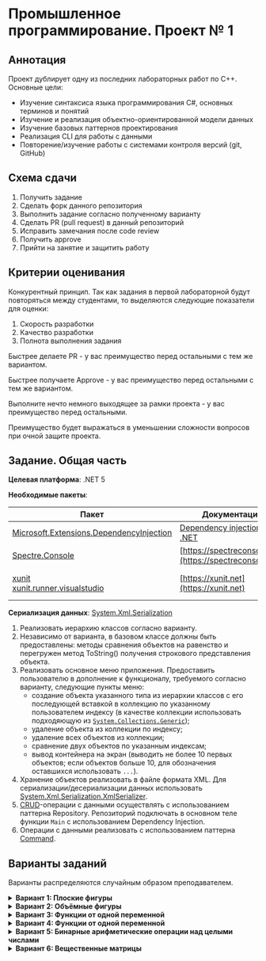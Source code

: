 # Промышленное программирование. Проект № 1

## Аннотация

Проект дублирует одну из последних лабораторных работ по C++. Основные цели:
* Изучение синтаксиса языка программирования C#, основных терминов и понятий
* Изучение и реализация объектно-ориентированной модели данных
* Изучение базовых паттернов проектирования
* Реализация CLI для работы с данными
* Повторение/изучение работы с системами контроля версий (git, GitHub)

## Схема сдачи

1. Получить задание
2. Сделать форк данного репозитория
3. Выполнить задание согласно полученному варианту
4. Сделать PR (pull request) в данный репозиторий 
6. Исправить замечания после code review
7. Получить approve 
8. Прийти на занятие и защитить работу

## Критерии оценивания

Конкурентный принцип.
Так как задания в первой лабораторной будут повторяться между студентами, то выделяются следующие показатели для оценки:
1. Скорость разработки
2. Качество разработки
3. Полнота выполнения задания

Быстрее делаете PR - у вас преимущество перед остальными с тем же вариантом.

Быстрее получаете Approve - у вас преимущество перед остальными с тем же вариантом.

Выполните нечто немного выходящее за рамки проекта - у вас преимущество перед остальными.

Преимущество будет выражаться в уменьшении сложности вопросов при очной защите проекта.

## Задание. Общая часть

**Целевая платформа**: .NET 5

**Необходимые пакеты**:

| Пакет | Документация | Назначение |
| --- | --- | --- |
| [Microsoft.Extensions.DependencyInjection](https://www.nuget.org/packages/Microsoft.Extensions.DependencyInjection/5.0.2) | [Dependency injection in .NET](https://docs.microsoft.com/en-us/dotnet/core/extensions/dependency-injection) | DI-контейнер |
| [Spectre.Console](https://www.nuget.org/packages/Spectre.Console) | [https://spectreconsole.net](https://spectreconsole.net) | CLI-фреймворк |
| [xunit](https://www.nuget.org/packages/xunit.runner.visualstudio)<br/>[xunit.runner.visualstudio](https://www.nuget.org/packages/xunit.runner.visualstudio) | [https://xunit.net](https://xunit.net) | Модульное тестирование (опционально) |

**Сериализация данных**: [System.Xml.Serialization](https://docs.microsoft.com/en-us/dotnet/api/system.xml.serialization.xmlserializer?view=net-5.0)

1. Реализовать иерархию классов согласно варианту.
2. Независимо от варианта, в базовом классе должны быть предоставлены: методы сравнения объектов на равенство и перегружен метод ToString() получения строкового представления объекта.
3. Реализовать основное меню приложения. Предоставить пользователю в дополнение к функционалу, требуемого согласно варианту, следующие пункты меню:
    - cоздание объекта указанного типа из иерархии классов с его последующей вставкой в коллекцию по указанному пользователем индексу (в качестве коллекции использовать подходяющую из [`System.Collections.Generic`](https://docs.microsoft.com/en-us/dotnet/csharp/programming-guide/concepts/collections#BKMK_Generic));
    - удаление объекта из коллекции по индексу;
    - удаление всех объектов из коллекции;
    - сравнение двух объектов по указанным индексам;
    - вывод контейнера на экран (выводить не более 10 первых объектов; если объектов больше 10, для обозначения оставшихся использовать `...`).
4. Хранение объектов реализовать в файле формата XML. Для сериализации/десериализации данных использовать [System.Xml.Serialization.XmlSerializer](https://docs.microsoft.com/en-us/dotnet/api/system.xml.serialization.xmlserializer?view=net-5.0).
5. [CRUD](https://ru.wikipedia.org/wiki/CRUD)-операции с данными осуществлять с использованием паттерна Repository. Репозиторий подключать в основном теле функции `Main` c использованием Dependency Injection.
6. Операции с данными реализовать с использованием паттерна [Command](https://spectreconsole.net/cli/commands).

## Варианты заданий

Варианты распределяются случайным образом преподавателем.

<details>
  <summary><strong>Вариант 1: Плоские фигуры</strong></summary>
  Минимальный интерфейс:
  
  -	вычисление периметра;
  -	вычисление площади;
  -	получение минимального обрамляющего прямоугольника;
  
  Минимальный набор классов:
  
  - точка на плоскости (структура);
  -	прямоугольник;
  -	треугольник;
  -	круг.
  
  Предоставить возможность вычисления суммарной площади всех фигур в контейнере (считать, что фигуры не накладываются друг на друга). Вычисление организовать двумя способами: своим кодом и с использованием `System.Linq`.
</details>

<details>
  <summary><strong>Вариант 2: Объёмные фигуры</strong></summary>
  Минимальный интерфейс:
  
  -	вычисление площади поверхности;
  - вычисление объёма;
  -	получение минимального обрамляющего прямоугольного параллелепипеда;
  
  Минимальный набор классов:
  
  - точка в пространстве (структура);
  -	прямоугольный параллелепипед;
  -	шар;
  -	цилиндр.

  Предоставить возможность вычисления суммарного объёма всех фигур в контейнере (считать, что фигуры не пересекаются друг с другом). Вычисление организовать двумя способами: своим кодом и с использованием `System.Linq`.
</details>

<details>
  <summary><strong>Вариант 3: Функции от одной переменной</strong></summary>
  Минимальный интерфейс:
  
  -	вычисление значения функции при заданном аргументе;
  -	получение функции, являющейся производной от текущей.
    
  Минимальный набор классов:
  - константа;
  - линейная функция;
  -	квадратичная функция;
  -	синус;
  -	косинус.

  Предоставить возможность определения функции в контейнере, производная которой для заданного аргумента принимает наименьшее значение. Если таких функций несколько, вывести первую из них. Вычисление организовать двумя способами: своим кодом и с использованием `System.Linq`.
</details>

<details>
  <summary><strong>Вариант 4: Функции от одной переменной</strong></summary>
  Минимальный интерфейс:
  
  -	вычисление значения функции при заданном аргументе;
  -	получение функции, являющейся производной от текущей.
    
  Минимальный набор классов:
  - константа;
  -	степенная функция;
  -	показательная функция;
  -	логарифм.

  Предоставить возможность определения функции в контейнере, которая для заданного аргумента принимает наибольшее значение. 
  Если таких функций несколько, вывести последнюю из них. Вычисление организовать двумя способами: своим кодом и с использованием `System.Linq`.
</details>

<details>
  <summary><strong>Вариант 5: Бинарные арифметические операции над целыми числами</strong></summary>
  Минимальный интерфейс:
  
  -	вычисление значения по заданным аргументам.
    
  Минимальный набор классов:
  -	сложение;
  -	вычитание;
  -	умножение;
  -	целочисленное деление;
  -	остаток от деления.

  Предоставить возможность определения операции в контейнере, которая для заданных операндов принимает наименьшее значение. Если таких операций несколько, вывести первую из них. Вычисление организовать двумя способами: своим кодом и с использованием System.Linq.
</details>

<details>
  <summary><strong>Вариант 6: Вещественные матрицы</strong></summary>
  Обеспечить, как минимум, следующее общее поведение:
  
  -	получение размеров матрицы;
  -	получение значения по указанным индексам;
  -	установка значения по указанным индексам.  
    
  Минимальный набор классов:
  
  -	BufferedMatrix, который хранит все элементы матрицы в массиве (оперативной памяти);
  -	SparseMatrix, который хранит в оперативной памяти только ненулевые элементы матрицы.

  Предоставить возможность определения матрицы с наименьшей нормой максимума модуля:
  ![image](https://user-images.githubusercontent.com/73119715/148044053-d677bc4a-872a-4440-a25e-1ec3d26bcb51.png)
  
  Если таких матриц несколько, вывести последнюю из них. Вычисление организовать двумя способами: своим кодом и с использованием `System.Linq`.
</details>
